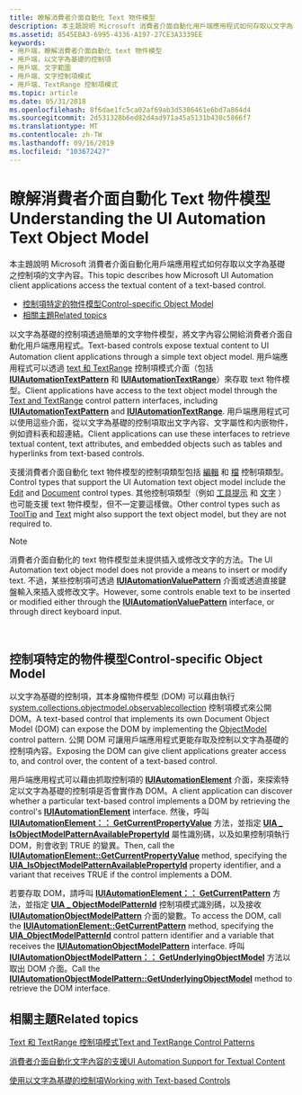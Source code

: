 ```yaml
---
title: 瞭解消費者介面自動化 Text 物件模型
description: 本主題說明 Microsoft 消費者介面自動化用戶端應用程式如何存取以文字為基礎之控制項的文字內容。
ms.assetid: 8545EBA3-6995-4336-A197-27CE3A3339EE
keywords:
- 用戶端，瞭解消費者介面自動化 text 物件模型
- 用戶端，以文字為基礎的控制項
- 用戶端、文字範圍
- 用戶端、文字控制項模式
- 用戶端、TextRange 控制項模式
ms.topic: article
ms.date: 05/31/2018
ms.openlocfilehash: 8f6dae1fc5ca02af69ab3d5386461e6bd7a864d4
ms.sourcegitcommit: 2d531328b6ed82d4ad971a45a5131b430c5866f7
ms.translationtype: MT
ms.contentlocale: zh-TW
ms.lasthandoff: 09/16/2019
ms.locfileid: "103672427"
---
```

# <a name="understanding-the-ui-automation-text-object-model"></a><span data-ttu-id="4e513-108">瞭解消費者介面自動化 Text 物件模型</span><span class="sxs-lookup"><span data-stu-id="4e513-108">Understanding the UI Automation Text Object Model</span></span>

<span data-ttu-id="4e513-109">本主題說明 Microsoft 消費者介面自動化用戶端應用程式如何存取以文字為基礎之控制項的文字內容。</span><span class="sxs-lookup"><span data-stu-id="4e513-109">This topic describes how Microsoft UI Automation client applications access the textual content of a text-based control.</span></span>

-   [<span data-ttu-id="4e513-110">控制項特定的物件模型</span><span class="sxs-lookup"><span data-stu-id="4e513-110">Control-specific Object Model</span></span>](#control-specific-object-model)
-   [<span data-ttu-id="4e513-111">相關主題</span><span class="sxs-lookup"><span data-stu-id="4e513-111">Related topics</span></span>](#related-topics)

<span data-ttu-id="4e513-112">以文字為基礎的控制項透過簡單的文字物件模型，將文字內容公開給消費者介面自動化用戶端應用程式。</span><span class="sxs-lookup"><span data-stu-id="4e513-112">Text-based controls expose textual content to UI Automation client applications through a simple text object model.</span></span> <span data-ttu-id="4e513-113">用戶端應用程式可以透過 [text 和 TextRange](uiauto-about-text-and-textrange-patterns.md) 控制項模式介面（包括 [**IUIAutomationTextPattern**](/windows/desktop/api/UIAutomationClient/nn-uiautomationclient-iuiautomationtextpattern) 和 [**IUIAutomationTextRange**](/windows/desktop/api/UIAutomationClient/nn-uiautomationclient-iuiautomationtextrange)）來存取 text 物件模型。</span><span class="sxs-lookup"><span data-stu-id="4e513-113">Client applications have access to the text object model through the [Text and TextRange](uiauto-about-text-and-textrange-patterns.md) control pattern interfaces, including [**IUIAutomationTextPattern**](/windows/desktop/api/UIAutomationClient/nn-uiautomationclient-iuiautomationtextpattern) and [**IUIAutomationTextRange**](/windows/desktop/api/UIAutomationClient/nn-uiautomationclient-iuiautomationtextrange).</span></span> <span data-ttu-id="4e513-114">用戶端應用程式可以使用這些介面，從以文字為基礎的控制項取出文字內容、文字屬性和内嵌物件，例如資料表和超連結。</span><span class="sxs-lookup"><span data-stu-id="4e513-114">Client applications can use these interfaces to retrieve textual content, text attributes, and embedded objects such as tables and hyperlinks from text-based controls.</span></span>

<span data-ttu-id="4e513-115">支援消費者介面自動化 text 物件模型的控制項類型包括 [編輯](uiauto-supporteditcontroltype.md) 和 [檔](uiauto-supportdocumentcontroltype.md) 控制項類型。</span><span class="sxs-lookup"><span data-stu-id="4e513-115">Control types that support the UI Automation text object model include the [Edit](uiauto-supporteditcontroltype.md) and [Document](uiauto-supportdocumentcontroltype.md) control types.</span></span> <span data-ttu-id="4e513-116">其他控制項類型（例如 [工具提示](uiauto-supporttooltipcontroltype.md) 和 [文字](uiauto-supporttextcontroltype.md) ）也可能支援 text 物件模型，但不一定要這樣做。</span><span class="sxs-lookup"><span data-stu-id="4e513-116">Other control types such as [ToolTip](uiauto-supporttooltipcontroltype.md) and [Text](uiauto-supporttextcontroltype.md) might also support the text object model, but they are not required to.</span></span>

> [!Note]  
> <span data-ttu-id="4e513-117">消費者介面自動化的 text 物件模型並未提供插入或修改文字的方法。</span><span class="sxs-lookup"><span data-stu-id="4e513-117">The UI Automation text object model does not provide a means to insert or modify text.</span></span> <span data-ttu-id="4e513-118">不過，某些控制項可透過 [**IUIAutomationValuePattern**](/windows/desktop/api/UIAutomationClient/nn-uiautomationclient-iuiautomationvaluepattern) 介面或透過直接鍵盤輸入來插入或修改文字。</span><span class="sxs-lookup"><span data-stu-id="4e513-118">However, some controls enable text to be inserted or modified either through the [**IUIAutomationValuePattern**](/windows/desktop/api/UIAutomationClient/nn-uiautomationclient-iuiautomationvaluepattern) interface, or through direct keyboard input.</span></span>

 

## <a name="control-specific-object-model"></a><span data-ttu-id="4e513-119">控制項特定的物件模型</span><span class="sxs-lookup"><span data-stu-id="4e513-119">Control-specific Object Model</span></span>

<span data-ttu-id="4e513-120">以文字為基礎的控制項，其本身檔物件模型 (DOM) 可以藉由執行 [system.collections.objectmodel.observablecollection](uiauto-implementingobjectmodel.md) 控制項模式來公開 DOM。</span><span class="sxs-lookup"><span data-stu-id="4e513-120">A text-based control that implements its own Document Object Model (DOM) can expose the DOM by implementing the [ObjectModel](uiauto-implementingobjectmodel.md) control pattern.</span></span> <span data-ttu-id="4e513-121">公開 DOM 可讓用戶端應用程式更能存取及控制以文字為基礎的控制項內容。</span><span class="sxs-lookup"><span data-stu-id="4e513-121">Exposing the DOM can give client applications greater access to, and control over, the content of a text-based control.</span></span>

<span data-ttu-id="4e513-122">用戶端應用程式可以藉由抓取控制項的 [**IUIAutomationElement**](/windows/desktop/api/UIAutomationClient/nn-uiautomationclient-iuiautomationelement) 介面，來探索特定以文字為基礎的控制項是否會實作為 DOM。</span><span class="sxs-lookup"><span data-stu-id="4e513-122">A client application can discover whether a particular text-based control implements a DOM by retrieving the control's [**IUIAutomationElement**](/windows/desktop/api/UIAutomationClient/nn-uiautomationclient-iuiautomationelement) interface.</span></span> <span data-ttu-id="4e513-123">然後，呼叫 [**IUIAutomationElement：： GetCurrentPropertyValue**](/windows/desktop/api/UIAutomationClient/nf-uiautomationclient-iuiautomationelement-getcurrentpropertyvalue) 方法，並指定 [**UIA \_ IsObjectModelPatternAvailablePropertyId**](uiauto-control-pattern-availability-propids.md) 屬性識別碼，以及如果控制項執行 DOM，則會收到 TRUE 的變異。</span><span class="sxs-lookup"><span data-stu-id="4e513-123">Then, call the [**IUIAutomationElement::GetCurrentPropertyValue**](/windows/desktop/api/UIAutomationClient/nf-uiautomationclient-iuiautomationelement-getcurrentpropertyvalue) method, specifying the [**UIA\_IsObjectModelPatternAvailablePropertyId**](uiauto-control-pattern-availability-propids.md) property identifier, and a variant that receives TRUE if the control implements a DOM.</span></span>

<span data-ttu-id="4e513-124">若要存取 DOM，請呼叫 [**IUIAutomationElement：： GetCurrentPattern**](/windows/desktop/api/UIAutomationClient/nf-uiautomationclient-iuiautomationelement-getcurrentpattern) 方法，並指定 [**UIA \_ ObjectModelPatternId**](uiauto-controlpattern-ids.md) 控制項模式識別碼，以及接收 [**IUIAutomationObjectModelPattern**](/windows/desktop/api/UIAutomationClient/nn-uiautomationclient-iuiautomationobjectmodelpattern) 介面的變數。</span><span class="sxs-lookup"><span data-stu-id="4e513-124">To access the DOM, call the [**IUIAutomationElement::GetCurrentPattern**](/windows/desktop/api/UIAutomationClient/nf-uiautomationclient-iuiautomationelement-getcurrentpattern) method, specifying the [**UIA\_ObjectModelPatternId**](uiauto-controlpattern-ids.md) control pattern identifier and a variable that receives the [**IUIAutomationObjectModelPattern**](/windows/desktop/api/UIAutomationClient/nn-uiautomationclient-iuiautomationobjectmodelpattern) interface.</span></span> <span data-ttu-id="4e513-125">呼叫 [**IUIAutomationObjectModelPattern：： GetUnderlyingObjectModel**](/windows/desktop/api/UIAutomationClient/nf-uiautomationclient-iuiautomationobjectmodelpattern-getunderlyingobjectmodel) 方法以取出 DOM 介面。</span><span class="sxs-lookup"><span data-stu-id="4e513-125">Call the [**IUIAutomationObjectModelPattern::GetUnderlyingObjectModel**](/windows/desktop/api/UIAutomationClient/nf-uiautomationclient-iuiautomationobjectmodelpattern-getunderlyingobjectmodel) method to retrieve the DOM interface.</span></span>

## <a name="related-topics"></a><span data-ttu-id="4e513-126">相關主題</span><span class="sxs-lookup"><span data-stu-id="4e513-126">Related topics</span></span>

<dl> <dt>

[<span data-ttu-id="4e513-127">Text 和 TextRange 控制項模式</span><span class="sxs-lookup"><span data-stu-id="4e513-127">Text and TextRange Control Patterns</span></span>](uiauto-implementingtextandtextrange.md)
</dt> <dt>

[<span data-ttu-id="4e513-128">消費者介面自動化文字內容的支援</span><span class="sxs-lookup"><span data-stu-id="4e513-128">UI Automation Support for Textual Content</span></span>](uiauto-ui-automation-textpattern-overview.md)
</dt> <dt>

[<span data-ttu-id="4e513-129">使用以文字為基礎的控制項</span><span class="sxs-lookup"><span data-stu-id="4e513-129">Working with Text-based Controls</span></span>](uiauto-workingwithtextbasedcontrols.md)
</dt> </dl>

 

 




